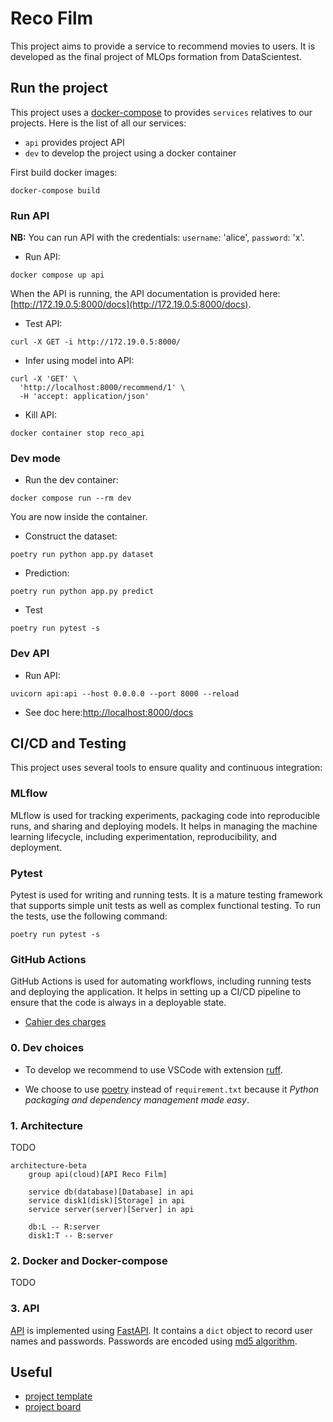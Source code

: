 # Reco Film

This project aims to provide a service to recommend movies to users. It is developed as the final project of MLOps formation from DataScientest.

## Run the project

This project uses a [docker-compose](docker-compose.yml) to provides `services` relatives to our projects.
Here is the list of all our services:
* `api` provides project API 
* `dev` to develop the project using a docker container

First build docker images:
```
docker-compose build
```

### Run API

**NB:** You can run API with the credentials: `username`: 'alice', `password`: 'x'.

* Run API:
```
docker compose up api
```

When the API is running, the API documentation is provided here: [http://172.19.0.5:8000/docs](http://172.19.0.5:8000/docs).

* Test API:
```
curl -X GET -i http://172.19.0.5:8000/
```

* Infer using model into API:
```
curl -X 'GET' \
  'http://localhost:8000/recommend/1' \
  -H 'accept: application/json'
```

* Kill API:
```
docker container stop reco_api
```

### Dev mode

* Run the dev container:
```
docker compose run --rm dev
```

You are now inside the container. 

* Construct the dataset:
```
poetry run python app.py dataset
```

* Prediction:
```
poetry run python app.py predict
```

* Test
```
poetry run pytest -s
```

### Dev API
* Run API:
```
uvicorn api:api --host 0.0.0.0 --port 8000 --reload
```

* See doc here:[http://localhost:8000/docs](http://localhost:8000/docs)


## CI/CD and Testing

This project uses several tools to ensure quality and continuous integration:

### MLflow

MLflow is used for tracking experiments, packaging code into reproducible runs, and sharing and deploying models. It helps in managing the machine learning lifecycle, including experimentation, reproducibility, and deployment.

### Pytest

Pytest is used for writing and running tests. It is a mature testing framework that supports simple unit tests as well as complex functional testing. To run the tests, use the following command:

```
poetry run pytest -s
```

### GitHub Actions

GitHub Actions is used for automating workflows, including running tests and deploying the application. It helps in setting up a CI/CD pipeline to ensure that the code is always in a deployable state.
* [Cahier des charges](https://docs.google.com/document/d/11B940u5Z8is7Wlj7b0wzkA4UE-wqW9eDQh4Fcw8SisY/edit?usp=sharing)

### 0. Dev choices

* To develop we recommend to use VSCode with extension [ruff](https://marketplace.visualstudio.com/items?itemName=charliermarsh.ruff).

* We choose to use [poetry](https://python-poetry.org/) instead of `requirement.txt` because it *Python packaging and dependency management made easy*.


### 1. Architecture
TODO
```mermaid
architecture-beta
    group api(cloud)[API Reco Film]

    service db(database)[Database] in api
    service disk1(disk)[Storage] in api
    service server(server)[Server] in api

    db:L -- R:server
    disk1:T -- B:server

```

### 2. Docker and Docker-compose
TODO

### 3. API
[API](api.py) is implemented using [FastAPI](https://fastapi.tiangolo.com/). It contains a `dict` object to record user names and passwords. Passwords are encoded using [md5 algorithm](https://www.geeksforgeeks.org/md5-hash-python/).


## Useful
* [project template](https://github.com/DataScientest-Studio/Template_MLOps_movie_recommandation)
* [project board](https://github.com/users/Chrisdml/projects/1)
